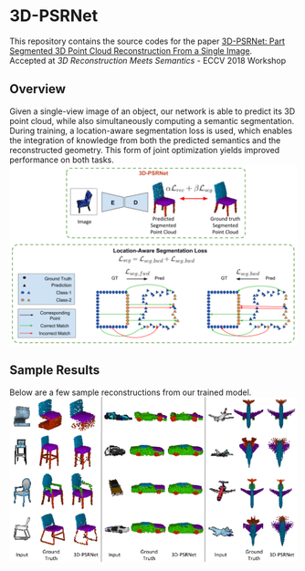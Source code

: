 # 3D-PSRNet
This repository contains the source codes for the paper [3D-PSRNet: Part Segmented 3D Point Cloud Reconstruction From a Single Image](https://arxiv.org/abs/1810.00461).</br>
Accepted at *3D Reconstruction Meets Semantics* - ECCV 2018 Workshop

## Overview
Given a single-view image of an object, our network is able to predict its 3D point cloud, while also simultaneously computing a semantic segmentation. During training, a location-aware segmentation loss is used, which enables the integration of knowledge from both the predicted semantics and the reconstructed geometry. This form of joint optimization yields improved performance on both tasks.
![Overview of 3D-PSRNet](images/approach_overview.png)

## Sample Results
Below are a few sample reconstructions from our trained model.
![3D-PSRNet_sample_results](images/sample_results.png)

